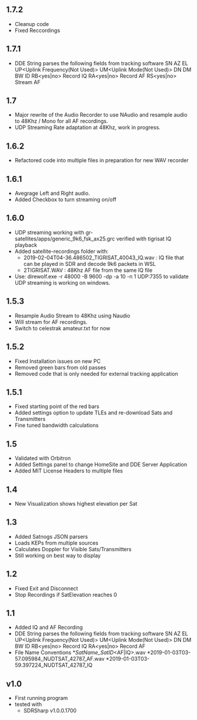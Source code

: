 ## 1.7.2
* Cleanup code
* Fixed Reccordings
## 1.7.1
* DDE String parses the following fields from tracking software
	SN<Satellite Name>
	AZ<Azimuth>
	EL<Elevation>
	UP<Uplink Frequency(Not Used)>
	UM<Uplink Mode(Not Used)>
	DN<Downlink Frequency in Hz>
	DM<Downlink Mode>
	BW<Filter Bandwidth in Hz>
	ID<Satnogs ID>
	RB<yes|no> Record IQ
	RA<yes|no> Record AF
	RS<yes|no> Stream AF
## 1.7
* Major rewrite of the Audio Recorder to use NAudio and resample audio to 48Khz / Mono for all AF recordings.
* UDP Streaming Rate adaptation at 48Khz, work in progress.
## 1.6.2
* Refactored code into multiple files in preparation for new WAV recorder
## 1.6.1
* Avegrage Left and Right audio.
* Added Checkbox to turn streaming on/off
## 1.6.0
* UDP streaming working with gr-satellites/apps/generic_9k6_fsk_ax25.grc verified with tigrisat IQ playback
* Added satellite-recordings folder with:
	* 2019-02-04T04-36.486502_TIGRISAT_40043_IQ.wav : IQ file that can be played in SDR and decode 9k6 packets in WSL
	* 2TIGRISAT.WAV  : 48Khz AF file from the same IQ file
* Use: direwolf.exe -r 48000 -B 9600 -dp -a 10 -n 1 UDP:7355 to validate UDP streaming is working on windows.
## 1.5.3
* Resample Audio Stream to 48Khz using Naudio
* Will stream for AF recordings.
* Switch to celestrak amateur.txt for now
## 1.5.2
* Fixed Installation issues on new PC
* Removed green bars from old passes
* Removed code that is only needed for external tracking application
## 1.5.1
* Fixed starting point of the red bars
* Added settings option to update TLEs and re-download Sats and Transmitters
* Fine tuned bandwidth calculations
## 1.5 ##
* Validated with Orbitron
* Added Settings panel to change HomeSite and DDE Server Application
* Added MIT License Headers to multiple files
## 1.4 ##
* New Visualization shows highest elevation per Sat
## 1.3 ##
* Added Satnogs JSON parsers
* Loads KEPs from multiple sources
* Calculates Doppler for Visible Sats/Transmitters
* Still working on best way to display
## 1.2 ##
* Fixed Exit and Disconnect
* Stop Recordings if SatElevation reaches 0
## 1.1 ##
* Added IQ and AF Recording 
* DDE String parses the following fields from tracking software
	SN<Satellite Name>
	AZ<Azimuth>
	EL<Elevation>
	UP<Uplink Frequency(Not Used)>
	UM<Uplink Mode(Not Used)>
	DN<Downlink Frequency in Hz>
	DM<Downlink Mode>
	BW<Filter Bandwidth in Hz>
	ID<Satnogs ID>
	RB<yes|no> Record IQ
	RA<yes|no> Record AF
* File Name Conventions
	*<Date>_SatName_SatID_<AF|IQ>.wav
	*2019-01-03T03-57.095984_NUDTSAT_42787_AF.wav
	*2019-01-03T03-59.397224_NUDTSAT_42787_IQ
## v1.0 ##
* First running program 
* tested with 
  * SDRSharp v1.0.0.1700
